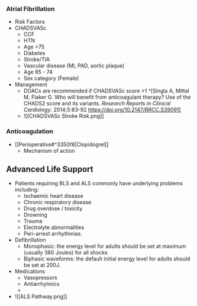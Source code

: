 ### Atrial Fibrillation
 - Risk Factors
 - CHADSVASc
	 - CCF
	 - HTN
	 - Age >75
	 - Diabetes
	 - Stroke/TIA
	 - Vascular disease (MI, PAD, aortic plaque)
	 - Age 65 - 74
	 - Sex category (Female)
- Management
	- DOACs are recommended if CHADSVASc score >1 ^[Singla A, Mittal M, Flaker G. Who will benefit from anticoagulant therapy? Use of the CHADS2 score and its variants. _Research Reports in Clinical Cardiology_. 2014;5:83-92  https://doi.org/10.2147/RRCC.S39091]
	- 
		![[CHADSVASc Stroke Risk.png]]



### Anticoagulation
 - [[Perioperative#^3350f8|Clopidogrel]]
	 -  Mechanism of action
	
## Advanced Life Support
 - Patients requiring BLS and ALS commonly have underlying problems including: 
	 - Ischaemic heart disease
	 - Chronic respiratory disease 
	 - Drug overdose / toxicity
	 - Drowning
	 - Trauma
	 - Electrolyte abnormalities 
	 - Peri-arrest arrhythmias.
- Defibrillation
	- Monophasic: the energy level for adults should be set at maximum (usually 360 Joules) for all shocks
	- Biphasic waveforms: the default initial energy level for adults should be set at 200J. 
- Medications
	- Vasopressors
	- Antiarrhytmics
	- 
 - ![[ALS Pathway.png]]